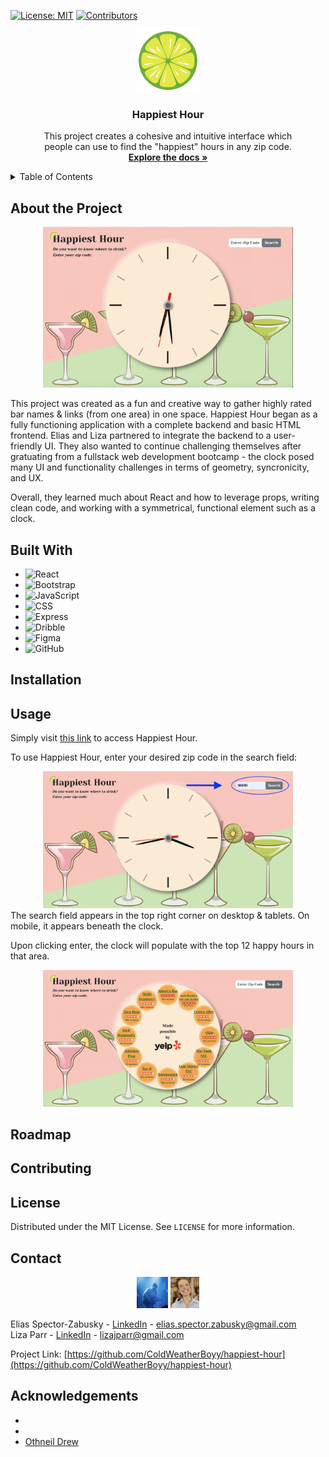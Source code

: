 [![License: MIT](https://img.shields.io/badge/License-MIT-yellow.svg)](https://opensource.org/licenses/MIT)
[![Contributors][contributors-shield]][contributors-url]

<!-- ![GitHub Contributors Image](https://contrib.rocks/image?repo=ColdWeatherBoyy/happiest-hour) -->

<div style="text-align:center;">
  <a href="https://github.com/github_username/repo_name">
    <img src="./client/src/assets/favicon.ico" alt="Logo" width="100" height="auto">
  </a>

<h3 style="text-align:center;">Happiest Hour</h3>

  <p style="text-align:center;">
    This project creates a cohesive and intuitive interface which<br />people can use to find the "happiest" hours in any zip code.
    <br />
    <a href="https://github.com/ColdWeatherBoyy/happiest-hour"><strong>Explore the docs »</strong></a>
    <br />
  </p>
</div>

<details>
  <summary>Table of Contents</summary>
  <ol>
    <li>
      <a href="#about-the-project">About The Project</a>
      <ul>
        <li><a href="#built-with">Built With</a></li>
      </ul>
    </li>
    <li><a href="#installation">Installation</a></li>
    <li><a href="#usage">Usage</a></li>
    <li><a href="#roadmap">Roadmap</a></li>
    <li><a href="#contributing">Contributing</a></li>
    <li><a href="#license">License</a></li>
    <li><a href="#contact">Contact</a></li>
    <li><a href="#acknowledgments">Acknowledgments</a></li>
  </ol>
</details>

## About the Project

<div style="text-align:center;">
<img src='./client/src/assets/Happiest-Hour-pic.png' alt='Happiest Hour landing page' width='400' height='auto' style="text-align:center;" >
</div>

This project was created as a fun and creative way to gather highly rated bar names & links (from one area) in one space. Happiest Hour began as a fully functioning application with a complete backend and basic HTML frontend. Elias and Liza partnered to integrate the backend to a user-friendly UI. They also wanted to continue challenging themselves after gratuating from a fullstack web development bootcamp - the clock posed many UI and functionality challenges in terms of geometry, syncronicity, and UX.

Overall, they learned much about React and how to leverage props, writing clean code, and working with a symmetrical, functional element such as a clock.

## Built With

- ![React](https://img.shields.io/badge/React-20232A?style=for-the-badge&logo=react&logoColor=61DAFB)
- ![Bootstrap](https://img.shields.io/badge/Bootstrap-563D7C?style=for-the-badge&logo=bootstrap&logoColor=white)
- ![JavaScript](https://img.shields.io/badge/JavaScript-323330?style=for-the-badge&logo=javascript&logoColor=F7DF1E)
- ![CSS](https://img.shields.io/badge/CSS3-1572B6?style=for-the-badge&logo=css3&logoColor=white)
- ![Express](https://img.shields.io/badge/Express%20js-000000?style=for-the-badge&logo=express&logoColor=white)
- ![Dribble](https://img.shields.io/badge/Dribbble-EA4C89?style=for-the-badge&logo=dribbble&logoColor=white)
- ![Figma](https://img.shields.io/badge/Figma-F24E1E?style=for-the-badge&logo=figma&logoColor=white)
- ![GitHub](https://img.shields.io/badge/GitHub-100000?style=for-the-badge&logo=github&logoColor=white)

## Installation

## Usage

Simply visit [this link](https://happiest-hour-cb7f5c7640b4.herokuapp.com/) to access Happiest Hour.

To use Happiest Hour, enter your desired zip code in the search field:

<div style="text-align:center;">
<img src='./client/src/assets/zipcode.png' alt='Entering zip code' width='400' height='auto' style="text-align:center;" >
</div>
The search field appears in the top right corner on desktop & tablets. On mobile, it appears beneath the clock.

Upon clicking enter, the clock will populate with the top 12 happy hours in that area.
<div style="text-align:center;">
<img src='./client/src/assets/populated.png' alt='Populated clock' width='400' height='auto' style="text-align:center;" >
</div>

## Roadmap

## Contributing

## License
Distributed under the MIT License. See `LICENSE` for more information.

## Contact
<div style="text-align:center;">
<img src='./client/src/assets/elias.png' alt='Elias Spector-Zabusky' width='auto' height='50' style="text-align:center;" >
<img src='./client/src/assets/liza.png' alt='Liza Parr' width='auto' height='50' style="text-align:center;" >
</div>


Elias Spector-Zabusky - [LinkedIn](https://www.linkedin.com/in/elias-sz/) - elias.spector.zabusky@gmail.com   
Liza Parr - [LinkedIn](https://www.linkedin.com/in/lizajparr/) - lizajparr@gmail.com

Project Link: [https://github.com/ColdWeatherBoyy/happiest-hour](https://github.com/ColdWeatherBoyy/happiest-hour)

## Acknowledgements
* []()
* []()
* [Othneil Drew](https://github.com/othneildrew) 

<!--
## Credits

This project was a collaboration between [Elias Spector-Zabusky](https://github.com/ColdWeatherBoyy) and [Liza Parr](https://github.com/lparr30). Click their names to view their GitHub profiles.

insert useWindowDimension contribution, lime icons, cocktail icons

If you used any third-party assets that require attribution, list the creators with links to their primary web presence in this section.

If you followed tutorials, include links to those here as well.

## License

The last section of a high-quality README file is the license. This lets other developers know what they can and cannot do with your project. If you need help choosing a license, refer to [https://choosealicense.com/](https://choosealicense.com/).

---

🏆 The previous sections are the bare minimum, and your project will ultimately determine the content of this document. You might also want to consider adding the following sections.

## Badges

![badmath](https://img.shields.io/github/languages/top/lernantino/badmath)
![bootstrap](https://img.shields.io/badge/Bootstrap-563D7C?style=for-the-badge&logo=bootstrap&logoColor=white)
![]()
![]()
![dribble](https://img.shields.io/badge/Dribbble-EA4C89?style=for-the-badge&logo=dribbble&logoColor=white)
![figma](https://img.shields.io/badge/Figma-F24E1E?style=for-the-badge&logo=figma&logoColor=white)

Badges aren't necessary, per se, but they demonstrate street cred. Badges let other developers know that you know what you're doing. Check out the badges hosted by [shields.io](https://shields.io/). You may not understand what they all represent now, but you will in time.

## Features

If your project has a lot of features, list them here.

## How to Contribute

If you created an application or package and would like other developers to contribute it, you can include guidelines for how to do so. The [Contributor Covenant](https://www.contributor-covenant.org/) is an industry standard, but you can always write your own if you'd prefer.

## Tests

Go the extra mile and write tests for your application. Then provide examples on how to run them here.
 -->

<!-- Markdown links & images -->

[contributors-shield]: https://img.shields.io/github/contributors/ColdWeatherBoyy/happiest-hour.svg?style=for-the-badge
[contributors-url]: https://github.com/ColdWeatherBoyy/happiest-hour/graphs/contributors

